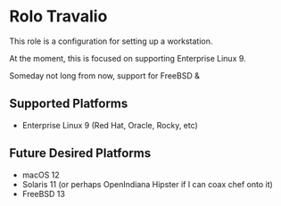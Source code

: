# Rolo Travalio

This role is a configuration for setting up a workstation.

At the moment, this is focused on supporting Enterprise Linux 9.

Someday not long from now, support for FreeBSD & 

## Supported Platforms

- Enterprise Linux 9 (Red Hat, Oracle, Rocky, etc)

## Future Desired Platforms

- macOS 12
- Solaris 11 (or perhaps OpenIndiana Hipster if I can coax chef onto it)
- FreeBSD 13
